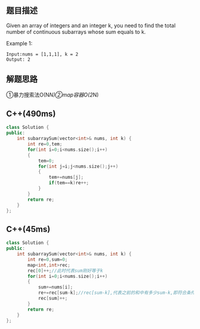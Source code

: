 ## 题目描述
Given an array of integers and an integer k, you need to find the total number of continuous subarrays whose sum equals to k.

Example 1:
```
Input:nums = [1,1,1], k = 2
Output: 2
```
## 解题思路
①暴力搜索法O(N*N)②map容器O(2*N)
## C++(490ms)
```cpp
class Solution {
public:
    int subarraySum(vector<int>& nums, int k) {
        int re=0,tem;
        for(int i=0;i<nums.size();i++)
        {
            tem=0;
            for(int j=i;j<nums.size();j++)
            {
                tem+=nums[j];
                if(tem==k)re++;
            }
        }
        return re;
    }
};
```
## C++(45ms)
```cpp
class Solution {
public:
    int subarraySum(vector<int>& nums, int k) {
        int re=0,sum=0;
        map<int,int>rec;
        rec[0]++;//此时代表sum刚好等于k
        for(int i=0;i<nums.size();i++)
        {
            sum+=nums[i];
            re+=rec[sum-k];//rec[sum-k],代表之前的和中有多少sum-k,即符合条件。
            rec[sum]++;
        }
        return re;
    }
};
```
